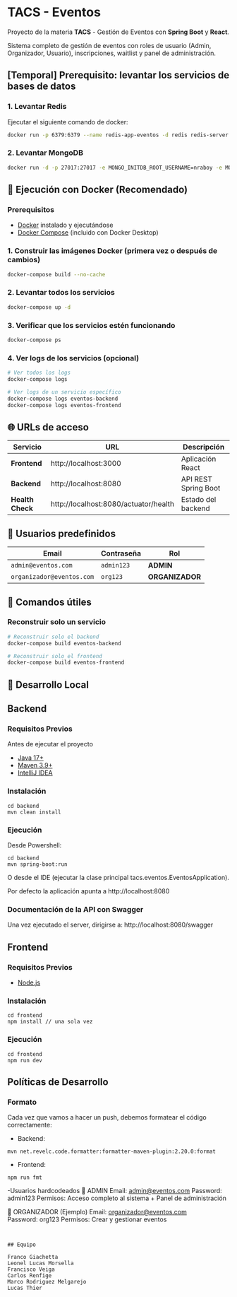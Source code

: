 # TACS - Eventos

Proyecto de la materia **TACS** - Gestión de Eventos con **Spring Boot** y **React**.

Sistema completo de gestión de eventos con roles de usuario (Admin, Organizador, Usuario), inscripciones, waitlist y panel de administración.

## [Temporal] Prerequisito: levantar los servicios de bases de datos
### 1. Levantar Redis
Ejecutar el siguiente comando de docker:
```bash
docker run -p 6379:6379 --name redis-app-eventos -d redis redis-server --appendonly yes
```
### 2. Levantar MongoDB
```bash
docker run -d -p 27017:27017 -e MONGO_INITDB_ROOT_USERNAME=nraboy -e MONGO_INITDB_ROOT_PASSWORD=password1234 --name mongodb mongodb/mongodb-community-server:latest
```

## 🐳 Ejecución con Docker (Recomendado)

### Prerequisitos
- [Docker](https://www.docker.com/get-started/) instalado y ejecutándose
- [Docker Compose](https://docs.docker.com/compose/install/) (incluido con Docker Desktop)

### 1. Construir las imágenes Docker (primera vez o después de cambios)
```bash
docker-compose build --no-cache
```
### 2. Levantar todos los servicios
```bash
docker-compose up -d
```
### 3. Verificar que los servicios estén funcionando
```bash
docker-compose ps
```
### 4. Ver logs de los servicios (opcional)
```bash
# Ver todos los logs
docker-compose logs

# Ver logs de un servicio específico
docker-compose logs eventos-backend
docker-compose logs eventos-frontend
```

## 🌐 URLs de acceso

| Servicio | URL | Descripción |
|----------|-----|-------------|
| **Frontend** | http://localhost:3000 | Aplicación React |
| **Backend** | http://localhost:8080 | API REST Spring Boot |
| **Health Check** | http://localhost:8080/actuator/health | Estado del backend |

## 👥 Usuarios predefinidos

| Email | Contraseña | Rol |
|-------|-----------|-----|
| `admin@eventos.com` | `admin123` | **ADMIN** |
| `organizador@eventos.com` | `org123` | **ORGANIZADOR** |

## 🔧 Comandos útiles

### Reconstruir solo un servicio
```bash
# Reconstruir solo el backend
docker-compose build eventos-backend

# Reconstruir solo el frontend  
docker-compose build eventos-frontend
```

## 🔧 Desarrollo Local

## Backend

### Requisitos Previos

Antes de ejecutar el proyecto

- [Java 17+](https://jdk.java.net/java-se-ri/17-MR1)
- [Maven 3.9+](https://maven.apache.org/)
- [IntelliJ IDEA](https://www.jetbrains.com/idea/)

###  Instalación

```shell
cd backend
mvn clean install
```

### Ejecución

Desde Powershell:

```shell
cd backend
mvn spring-boot:run
```

O desde el IDE (ejecutar la clase principal tacs.eventos.EventosApplication).

Por defecto la aplicación apunta a
http://localhost:8080

### Documentación de la API con Swagger

Una vez ejecutado el server, dirigirse a: http://localhost:8080/swagger

## Frontend

### Requisitos Previos

- [Node.js](https://nodejs.org/en)

### Instalación 

```shell
cd frontend
npm install // una sola vez
```

### Ejecución

```shell
cd frontend
npm run dev
```

## Políticas de Desarrollo 

### Formato

Cada vez que vamos a hacer un push, debemos formatear el código correctamente:

- Backend: 

```shell
mvn net.revelc.code.formatter:formatter-maven-plugin:2.20.0:format
```

- Frontend: 

```shell
npm run fmt
```

-Usuarios hardcodeados
🔴 ADMIN
Email: admin@eventos.com
Password: admin123
Permisos: Acceso completo al sistema + Panel de administración

🔵 ORGANIZADOR (Ejemplo)
Email: organizador@eventos.com  
Password: org123
Permisos: Crear y gestionar eventos
```


## Equipo

Franco Giachetta
Leonel Lucas Morsella
Francisco Veiga
Carlos Renfige
Marco Rodriguez Melgarejo
Lucas Thier
